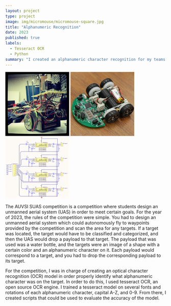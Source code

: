 ```yaml
---
layout: project
type: project
image: img/micromouse/micromouse-square.jpg
title: "Alphanumeric Recognition"
date: 2023
published: true
labels:
  - Tesseract OCR
  - Python
summary: "I created an alphanumeric character recognition for my teams drone for the AUVSI SUAS 2023 compeition."
---
```


<div class="text-center p-4">
  <img width="200px" src="../img/micromouse/micromouse-robot.png" class="img-thumbnail" >
  <img width="200px" src="../img/micromouse/micromouse-robot-2.jpg" class="img-thumbnail" >
  <img width="200px" src="../img/micromouse/micromouse-circuit.png" class="img-thumbnail" >
</div>

The AUVSI SUAS competition is a competition where students design an unmanned aerial system (UAS) in order to meet certain goals. For the year of 2023, the rules of the competition were simple. You had to design an unmanned aerial system which could autonomously fly to waypoints provided by the competition and scan the area for any targets. If a target was located, the target would have to be classified and categorized, and then the UAS would drop a payload to that target. The payload that was used was a water bottle, and the targets were an image of a shape with a certain color and an alphanumeric character on it. Each payload would correspond to a target, and you had to drop the corresponding payload to its target.

For the competition, I was in charge of creating an optical character recognition (OCR) model in order properly identify what alphanumeric character was on the target. In order to do this, I used tesseract OCR, an open source OCR engine. I trained a tesseract model on several fonts and rotations of each alphanumeric character, capital A-Z, and 0-9. From there, I created scripts that could be used to evaluate the accuracy of the model. 

